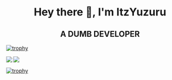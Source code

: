 <h1 align="center">Hey there 👋, I'm ItzYuzuru</h1>
<h2 align="center">A DUMB DEVELOPER</h2>

[![trophy](https://komarev.com/ghpvc/?username=ItzYuzuruYT&label=Profile%20views&color=0e75b6&style=flat)](https://komarev.com/ghpvc/?username=ItzYuzuruYT&label=Profile%20views&color=0e75b6&style=flat)

<p><img align="left" src="https://github-readme-stats.vercel.app/api/top-langs?username=ItzYuzuruYT&show_icons=true&theme=tokyonight&locale=en&layout=compact"/></p>

<p><img align="center" src="https://github-readme-stats.vercel.app/api?username=ItzYuzuruYT&show_icons=true&theme=tokyonight&locale=en"/></p>

[![trophy](https://github-profile-trophy.vercel.app/?username=ItzYuzuruYT)](https://github.com/ItzYuzuruYT/github-profile-trophy)
